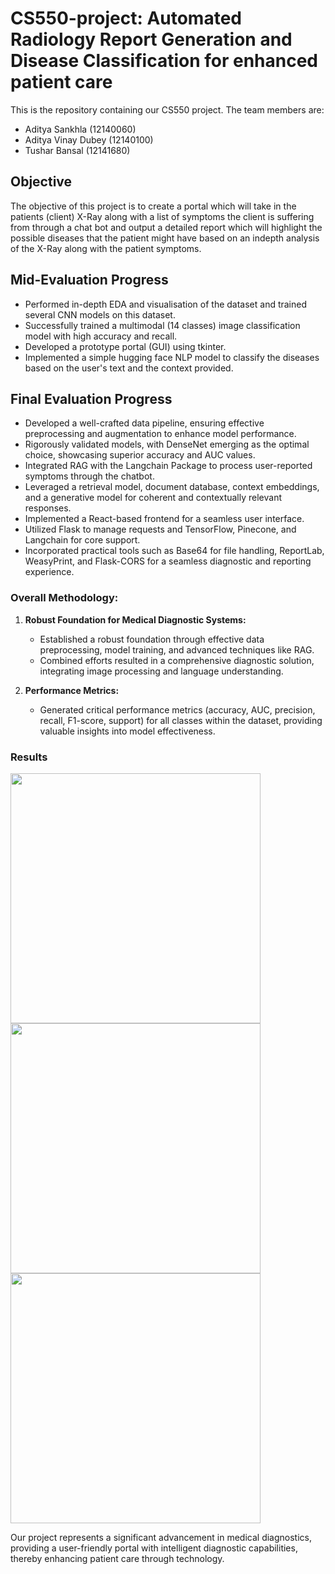 # CS550-project: Automated Radiology Report Generation and Disease Classification for enhanced patient care

This is the repository containing our CS550 project. The team members are:
- Aditya Sankhla (12140060)
- Aditya Vinay Dubey (12140100)
- Tushar Bansal (12141680)

## Objective
The objective of this project is to create a portal which will take in the patients (client) X-Ray along with a list of symptoms the client is suffering from through a chat bot and output a detailed report which will highlight the possible diseases that the patient might have based on an indepth analysis of the X-Ray along with the patient symptoms.

## Mid-Evaluation Progress
- Performed in-depth EDA and visualisation of the dataset and trained several CNN models on this dataset.
- Successfully trained a multimodal (14 classes) image classification model with high accuracy and recall.
- Developed a prototype portal (GUI) using tkinter.
- Implemented a simple hugging face NLP model to classify the diseases based on the user's text and the context provided.

## Final Evaluation Progress
   - Developed a well-crafted data pipeline, ensuring effective preprocessing and augmentation to enhance model performance.
   - Rigorously validated models, with DenseNet emerging as the optimal choice, showcasing superior accuracy and AUC values.
   - Integrated RAG with the Langchain Package to process user-reported symptoms through the chatbot.
   - Leveraged a retrieval model, document database, context embeddings, and a generative model for coherent and contextually relevant responses.
   - Implemented a React-based frontend for a seamless user interface.
   - Utilized Flask to manage requests and TensorFlow, Pinecone, and Langchain for core support.
   - Incorporated practical tools such as Base64 for file handling, ReportLab, WeasyPrint, and Flask-CORS for a seamless diagnostic and reporting experience.

### Overall Methodology:

1. **Robust Foundation for Medical Diagnostic Systems:**
   - Established a robust foundation through effective data preprocessing, model training, and advanced techniques like RAG.
   - Combined efforts resulted in a comprehensive diagnostic solution, integrating image processing and language understanding.

2. **Performance Metrics:**
   - Generated critical performance metrics (accuracy, AUC, precision, recall, F1-score, support) for all classes within the dataset, providing valuable insights into model effectiveness.

### Results

<img src="https://github.com/adismort14/CS550-project/assets/102402625/4947fd32-d6a9-401b-afd3-a4364899fc49" width="400"/> <br/>
<img src="https://github.com/adismort14/CS550-project/assets/102402625/c0b1473d-7b7d-4d68-8c43-87c8ca4cd170" width="400"/><br/>
<img src="https://github.com/adismort14/CS550-project/assets/102402625/14612993-1321-4d6d-b9b4-4ae970f538de" width="400"/><br/>



Our project represents a significant advancement in medical diagnostics, providing a user-friendly portal with intelligent diagnostic capabilities, thereby enhancing patient care through technology.
